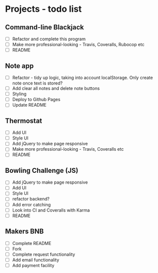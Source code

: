 # Projects - todo list

## Command-line Blackjack

- [ ] Refactor and complete this program
- [ ] Make more professional-looking - Travis, Coveralls, Rubocop etc
- [ ] README

## Note app

- [ ] Refactor - tidy up logic, taking into account localStorage. Only create note once text is stored?
- [ ] Add clear all notes and delete note buttons
- [ ] Styling
- [ ] Deploy to Github Pages
- [ ] Update README

## Thermostat

- [ ] Add UI
- [ ] Style UI
- [ ] Add jQuery to make page responsive
- [ ] Make more professional-looking - Travis, Coveralls etc
- [ ] README

## Bowling Challenge (JS)

- [ ] Add jQuery to make page responsive
- [ ] Add UI
- [ ] Style UI
- [ ] refactor backend?
- [ ] Add error catching
- [ ] Look into CI and Coveralls with Karma
- [ ] README

## Makers BNB

- [ ] Complete README
- [ ] Fork
- [ ] Complete request functionality
- [ ] Add email functionality
- [ ] Add payment facility